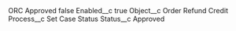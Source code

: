 <?xml version="1.0" encoding="UTF-8"?>
<CustomMetadata xmlns="http://soap.sforce.com/2006/04/metadata" xmlns:xsi="http://www.w3.org/2001/XMLSchema-instance" xmlns:xsd="http://www.w3.org/2001/XMLSchema">
    <label>ORC Approved</label>
    <protected>false</protected>
    <values>
        <field>Enabled__c</field>
        <value xsi:type="xsd:boolean">true</value>
    </values>
    <values>
        <field>Object__c</field>
        <value xsi:type="xsd:string">Order Refund Credit</value>
    </values>
    <values>
        <field>Process__c</field>
        <value xsi:type="xsd:string">Set Case Status</value>
    </values>
    <values>
        <field>Status__c</field>
        <value xsi:type="xsd:string">Approved</value>
    </values>
</CustomMetadata>
